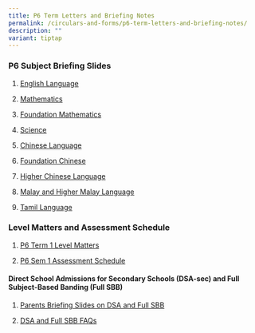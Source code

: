 ```yaml
---
title: P6 Term Letters and Briefing Notes
permalink: /circulars-and-forms/p6-term-letters-and-briefing-notes/
description: ""
variant: tiptap
---
```

<h3>P6 Subject Briefing Slides</h3>
<ol data-tight="true" class="tight">
<li>
<p><a href="/files/1__English_Language_P6_25.pdf" rel="noopener noreferrer nofollow" target="_blank">English Language</a>
</p>
</li>
<li>
<p><a href="/files/2a__Standard_Mathematics_P6_25.pdf" rel="noopener noreferrer nofollow" target="_blank">Mathematics</a>
</p>
</li>
<li>
<p><a href="/files/2b__Foundation_Mathematics_P6_26.pdf" rel="noopener noreferrer nofollow" target="_blank">Foundation Mathematics</a>
</p>
</li>
<li>
<p><a href="/files/3__Science_P6_25.pdf" rel="noopener noreferrer nofollow" target="_blank">Science</a>
</p>
</li>
<li>
<p><a href="/files/4a__Chinese_Language_P6_25.pdf" rel="noopener noreferrer nofollow" target="_blank">Chinese Language</a>
</p>
</li>
<li>
<p><a href="/files/4b__Foundation_Chinese_P6_25.pdf" rel="noopener noreferrer nofollow" target="_blank">Foundation Chinese</a>
</p>
</li>
<li>
<p><a href="/files/4c__Higher_Chinese_Lanaguage_P6_25.pdf" rel="noopener noreferrer nofollow" target="_blank">Higher Chinese Language</a>
</p>
</li>
<li>
<p><a href="/files/5__Malay_and_Higher_Malay_Language_P6_25.pdf" rel="noopener noreferrer nofollow" target="_blank">Malay and Higher Malay Language</a>
</p>
</li>
<li>
<p><a href="/files/6__Tamil_Language_P6_25.pdf" rel="noopener noreferrer nofollow" target="_blank">Tamil Language</a>
</p>
</li>
</ol>
<h3>Level Matters and Assessment Schedule</h3>
<ol data-tight="true" class="tight">
<li>
<p><a href="/files/2025_P6_Term_1_Level_Matters.pdf" rel="noopener noreferrer nofollow" target="_blank">P6 Term 1 Level Matters</a>
</p>
</li>
<li>
<p><a href="/files/2025_P6_Assessment_Schedule___Sem_1.pdf" rel="noopener nofollow" target="_blank">P6 Sem 1 Assessment Schedule</a>
</p>
</li>
</ol>
<h4>Direct School Admissions for Secondary Schools (DSA-sec) and Full Subject-Based Banding (Full SBB)</h4>
<ol data-tight="true" class="tight">
<li>
<p><a href="/files/Parents_Briefing_Slides_on_DSA_and_Full_SBB.pdf" rel="noopener nofollow" target="_blank">Parents Briefing Slides on DSA and Full SBB</a>
</p>
</li>
<li>
<p><a href="/files/DSA_and_Full_SBB_FAQs.pdf" rel="noopener nofollow" target="_blank">DSA and Full SBB FAQs</a>
</p>
</li>
</ol>
<p></p>